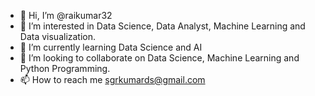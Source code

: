 - 👋 Hi, I’m @raikumar32
- 👀 I’m interested in Data Science, Data Analyst, Machine Learning and Data visualization.
- 🌱 I’m currently learning Data Science and AI
- 💞️ I’m looking to collaborate on Data Science, Machine Learning and Python Programming.
- 📫 How to reach me sgrkumards@gmail.com

<!---
raikumar32/raikumar32 is a ✨ special ✨ repository because its `README.md` (this file) appears on your GitHub profile.
You can click the Preview link to take a look at your changes.
--->
